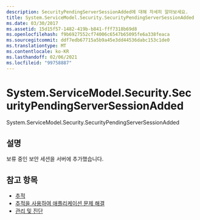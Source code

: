```yaml
---
description: SecurityPendingServerSessionAdded에 대해 자세히 알아보세요.
title: System.ServiceModel.Security.SecurityPendingServerSessionAdded
ms.date: 03/30/2017
ms.assetid: 15d15f57-1482-419b-b841-fff7318b69d8
ms.openlocfilehash: f9b6927552cf74006c6547b65095fe6a338feaca
ms.sourcegitcommit: ddf7edb67715a5b9a45e3dd44536dabc153c1de0
ms.translationtype: MT
ms.contentlocale: ko-KR
ms.lasthandoff: 02/06/2021
ms.locfileid: "99758887"
---
```

# <a name="systemservicemodelsecuritysecuritypendingserversessionadded"></a>System.ServiceModel.Security.SecurityPendingServerSessionAdded

System.ServiceModel.Security.SecurityPendingServerSessionAdded  
  
## <a name="description"></a>설명  

 보류 중인 보안 세션을 서버에 추가했습니다.  
  
## <a name="see-also"></a>참고 항목

- [추적](index.md)
- [추적을 사용하여 애플리케이션 문제 해결](using-tracing-to-troubleshoot-your-application.md)
- [관리 및 진단](../index.md)
